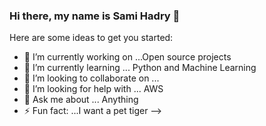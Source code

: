 ### Hi there, my name is Sami Hadry 👋


Here are some ideas to get you started:

- 🔭 I’m currently working on ...Open source projects 
- 🌱 I’m currently learning ... Python and Machine Learning
- 👯 I’m looking to collaborate on ...
- 🤔 I’m looking for help with ... AWS
- 💬 Ask me about ... Anything
- ⚡ Fun fact: ...I want a pet tiger
-->
